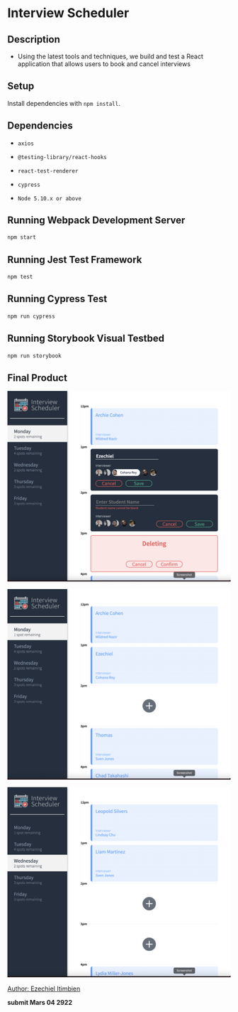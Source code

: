 # Interview Scheduler

## Description

- Using the latest tools and techniques, we build and test a React application that allows users to book and cancel interviews


## Setup

Install dependencies with `npm install`.

## Dependencies

- `axios`

- `@testing-library/react-hooks`

- `react-test-renderer`

- `cypress`

- `Node 5.10.x or above`


## Running Webpack Development Server

```sh
npm start
```

## Running Jest Test Framework

```sh
npm test
```

## Running Cypress Test

```sh
npm run cypress
```

## Running Storybook Visual Testbed

```sh
npm run storybook
```

## Final Product

!["Home page"](https://github.com/eze1er/scheduler/blob/master/public/screenshot/Screen%20Shot%202022-03-04%20at%202.08.15%20AM.png)

!["Page with empty spots"](https://github.com/eze1er/scheduler/blob/master/public/screenshot/Screen%20Shot%202022-03-04%20at%202.08.52%20AM.png)

!["Page with empty spots"](https://github.com/eze1er/scheduler/blob/master/public/screenshot/Screen%20Shot%202022-03-04%20at%202.09.38%20AM.png)


[Author: Ezechiel Itimbien](#papaezechiel@gmail.com)

__submit Mars 04 2922__